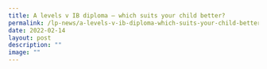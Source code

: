 ```yaml
---
title: A levels v IB diploma – which suits your child better?
permalink: /lp-news/a-levels-v-ib-diploma-which-suits-your-child-better/
date: 2022-02-14
layout: post
description: ""
image: ""
---
```

